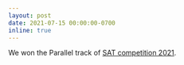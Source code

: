 ```yaml
---
layout: post
date: 2021-07-15 00:00:00-0700
inline: true
---
```


We won the Parallel track of [SAT competition 2021](https://satcompetition.github.io/2021/slides/ISC2021-fixed.pdf).
